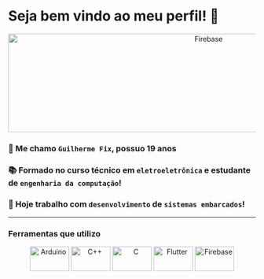 # Seja bem vindo ao meu perfil! 👋

<p align="center">
  <img alt="Firebase" height="200" width="800" src="https://media2.giphy.com/media/pOEbLRT4SwD35IELiQ/giphy.gif">
</p>

### 👤 Me chamo `Guilherme Fix`, possuo 19 anos
### 📚 Formado no curso técnico em `eletroeletrônica` e estudante de `engenharia da computação`!
### 💼 Hoje trabalho com `desenvolvimento` de `sistemas embarcados`!

<hr>

### **Ferramentas que utilizo**

<div align="center">
  <img alt="Arduino" height="50" width="80" src="https://cdn.jsdelivr.net/gh/devicons/devicon/icons/arduino/arduino-original-wordmark.svg" />
  <img alt="C++" height="50" width="80" src="https://cdn.jsdelivr.net/gh/devicons/devicon/icons/cplusplus/cplusplus-original.svg" />
  <img alt="C" height="50" width="80" src="https://cdn.jsdelivr.net/gh/devicons/devicon/icons/c/c-original.svg" />
  <img alt="Flutter" height="50" width="80" src="https://cdn.jsdelivr.net/gh/devicons/devicon/icons/flutter/flutter-original.svg" />
  <img alt="Firebase" height="50" width="80" src="https://cdn.jsdelivr.net/gh/devicons/devicon/icons/firebase/firebase-plain.svg" />
</div>

          
